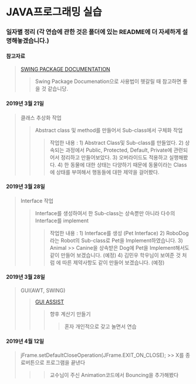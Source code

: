 **JAVA프로그래밍 실습**
=================

### 일자별 정리 (각 연습에 관한 것은 폴더에 있는 README에 더 자세하게 설명해놓겠습니다.)

#### 참고자료
> [SWING PACKAGE DOCUMENTATION](https://docs.oracle.com/javase/8/docs/api/index.html?javax/swing/package-summary.html "SWING PACKAGE DOCUMENTATION")
>> Swing Package Documenation으로 사용법이 헷갈릴 때 참고하면 좋을 것 같습니당.

#### 2019년 3월 21일
> 클래스 추상화 작업
>> Abstract class 및 method를 만들어서 Sub-class에서 구체화 작업
>>> 작업한 내용 : 1) Abstract Class및 Sub-class를 만들었다. 2) 상속되는 과정에서 Public, Protected, Default, Private에 관련되어서 정리하고 만들어보았다. 3) 오버라이드도 적용하고 실행해봤다. 4) 한 동물에 대한 상태는 다양하기 때문에 동물이라는 Class에 상태를 부여해서 행동들에 대한 제약을 걸어봤다.

#### 2019년 3월 28일
> Interface 작업
>> Interface를 생성하여서 한 Sub-class는 상속뿐만 아니라 다수의 Interface를 implement
>>> 작업한 내용 : 1) Interface를 생성 (Pet Interface) 2) RoboDog라는 Robot의 Sub-class로 Pet을 Implement하였습니다. 3) Animal >> Canine을 상속받은 Dog에 Pet을 Implement해서도 같이 만들어 보겠습니다. (예정) 4) 김민우 학우님이 보여준 것 처럼 <Type>에 따른 제약사항도 같이 만들어 보겠습니다. (예정)

#### 2019년 3월 28일
> GUI(AWT, SWING)
>> [GUI ASSIST](https://programmingsummaries.tistory.com/61 "GUI ASSIST LINK (참고)")
>>> 향후 계산기 만들기
>>>> 혼자 개인적으로 갖고 놀면서 연습

#### 2019년 4월 12일
> jFrame.setDefaultCloseOperation(JFrame.EXIT_ON_CLOSE); >> X를 종료버튼으로 프로그램을 끝낸다
>>> 교수님이 주신 Animation코드에서 Bouncing을 추가해봤다
>>>> 